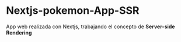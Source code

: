 # Nextjs-pokemon-App-SSR

App web realizada con Nextjs, trabajando el concepto de **Server-side Rendering**
